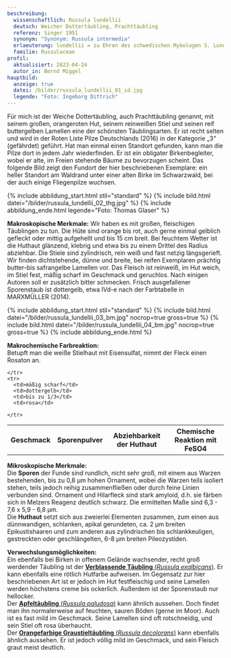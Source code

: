 ```yaml
---
beschreibung:
  wissenschaftlich: Russula lundellii
  deutsch: Weicher Dottertäubling, Prachttäubling
  referenz: Singer 1951
  synonym: "Synonym: Russula intermedia"
  erlaeuterung: lundellii = zu Ehren des schwedischen Mykologen S. Lundell
  familie: Russulaceae
profil:
  aktualisiert: 2023-04-24
  autor_in: Bernd Miggel
hauptbild:
  anzeige: true
  datei: /bilder/russula_lundellii_01_id.jpg
  legende: "Foto: Ingeborg Dittrich"
---
```

Für mich ist der Weiche Dottertäubling, auch Prachttäubling genannt, mit seinem großen, orangeroten Hut, seinem reinweißen Stiel und seinen reif buttergelben Lamellen eine der schönsten Täublingsarten. Er ist recht selten und wird in der Roten Liste Pilze Deutschlands (2016) in der Kategorie „3“ (gefährdet) geführt. Hat man einmal einen Standort gefunden, kann man die Pilze dort in jedem Jahr wiederfinden. Er ist ein obligater Birkenbegleiter, wobei er alte, im Freien stehende Bäume zu bevorzugen scheint. Das folgende Bild zeigt den Fundort der hier beschriebenen Exemplare: ein heller Standort am Waldrand unter einer alten Birke im Schwarzwald, bei der auch einige Fliegenpilze wuchsen.

{% include abbildung_start.html stil="standard" %}
{% include bild.html datei="/bilder/russula_lundellii_02_thg.jpg" %}
{% include abbildung_ende.html legende="Foto: Thomas Glaser" %}

**Makroskopische Merkmale:**
Wir haben es mit großen, fleischigen Täublingen zu tun. Die Hüte sind orange bis rot, auch gerne einmal gelblich gefleckt oder mittig aufgehellt und bis 15 cm breit. Bei feuchtem Wetter ist die Huthaut glänzend, klebrig und etwa bis zu einem Drittel des Radius abziehbar. Die Stiele sind zylindrisch, rein weiß und fast netzig längsgerieft. Wir finden dichtstehende, dünne und breite, bei reifen Exemplaren prächtig butter-bis safrangelbe Lamellen vor. Das Fleisch ist reinweiß, im Hut weich, im Stiel fest, mäßig scharf im Geschmack und geruchlos. Nach einigen Autoren soll er zusätzlich bitter schmecken. Frisch ausgefallener Sporenstaub ist dottergelb, etwa IVd-e nach der Farbtabelle in MARXMÜLLER (2014).

{% include abbildung_start.html stil="standard" %}
{% include bild.html datei="/bilder/russula_lundellii_03_bm.jpg" nocrop=true gross=true %}
{% include bild.html datei="/bilder/russula_lundellii_04_bm.jpg" nocrop=true gross=true %}
{% include abbildung_ende.html %}

**Makrochemische Farbreaktion:**\
Betupft man die weiße Stielhaut mit Eisensulfat, nimmt der Fleck einen Rosaton an.

<div class="table-responsive">
  <table class="table taeubling">
    <tr>
      <th rowspan="2">Geschmack</th>
      <th rowspan="2">Sporenpulver</th>
      <th rowspan="2">Abziehbarkeit der Huthaut</th>
      <th colspan="3" class="text-center">Chemische Reaktion mit FeSO4</th>
    </tr>
    <tr>
      
      
    </tr>
    <tr>
      <td>mäßig scharf</td>
      <td>dottergelb</td>
      <td>bis zu 1/3</td>
      <td>rosa</td>
       
    </tr>
  </table>
</div>



**Mikroskopische Merkmale:**\
Die **Sporen** der Funde sind rundlich, nicht sehr groß, mit einem aus Warzen bestehenden, bis zu 0,8 µm hohen Ornament, wobei die Warzen teils isoliert stehen, teils jedoch reihig zusammenfließen oder durch feine Linien verbunden sind. Ornament und Hilarfleck sind stark amyloid, d.h. sie färben sich in Melzers Reagenz deutlich schwarz. Die ermittelten Maße sind 6,3 - 7,6 x 5,9 - 6,8 µm.\
Die **Huthaut** setzt sich aus zweierlei Elementen zusammen, zum einen aus dünnwandigen, schlanken, apikal gerundeten, ca. 2 µm breiten Epikustishaaren und zum anderen aus zylindrischen bis schlankkeuligen, gestreckten oder geschlängelten, 6-8 µm breiten Pileozystiden.

**Verwechslungsmöglichkeiten:**\
Ein ebenfalls bei Birken in offenem Gelände wachsender, recht groß werdender Täubling ist der [**Verblassende Täubling** (*Russula exalbicans*)](/pilze/russula-exalbicans-verblassender-täubling). Er kann ebenfalls eine rötlich Hutfarbe aufweisen. Im Gegensatz zur hier beschriebenen Art ist er jedoch im Hut festfleischig und seine Lamellen werden höchstens creme bis ockerlich. Außerdem ist der Sporenstaub nur hellocker.\
Der [**Apfeltäubling** (*Russula paludosa*)](/pilze/russula-paludosa-apfeltäubling) kann ähnlich aussehen. Doch findet man ihn normalerweise auf feuchten, sauren Böden (gerne im Moor). Auch ist es fast mild im Geschmack. Seine Lamellen sind oft rotschneidig, und sein Stiel oft rosa überhaucht.\
Der [**Orangefarbige Graustieltäubling** (*Russula decolorans*)](/pilze/russula-decolorans-orangeroter-graustieltäubling) kann ebenfalls ähnlich aussehen. Er ist jedoch völlig mild im Geschmack, und sein Fleisch graut meist deutlich.